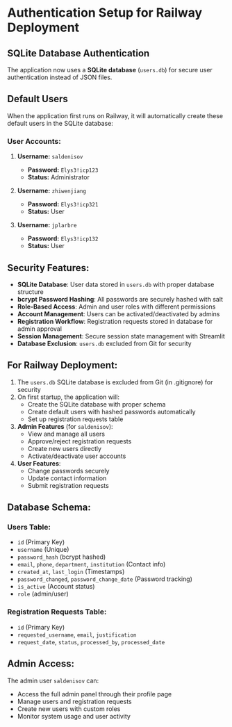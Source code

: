 # Authentication Setup for Railway Deployment

## SQLite Database Authentication

The application now uses a **SQLite database** (`users.db`) for secure user authentication instead of JSON files.

## Default Users

When the application first runs on Railway, it will automatically create these default users in the SQLite database:

### User Accounts:
1. **Username:** `saldenisov`
   - **Password:** `Elys3!icp123`
   - **Status:** Administrator

2. **Username:** `zhiwenjiang`
   - **Password:** `Elys3!icp321`
   - **Status:** User

3. **Username:** `jplarbre`
   - **Password:** `Elys3!icp132`
   - **Status:** User

## Security Features:

- **SQLite Database**: User data stored in `users.db` with proper database structure
- **bcrypt Password Hashing**: All passwords are securely hashed with salt
- **Role-Based Access**: Admin and user roles with different permissions
- **Account Management**: Users can be activated/deactivated by admins
- **Registration Workflow**: Registration requests stored in database for admin approval
- **Session Management**: Secure session state management with Streamlit
- **Database Exclusion**: `users.db` excluded from Git for security

## For Railway Deployment:

1. The `users.db` SQLite database is excluded from Git (in .gitignore) for security
2. On first startup, the application will:
   - Create the SQLite database with proper schema
   - Create default users with hashed passwords automatically
   - Set up registration requests table
3. **Admin Features** (for `saldenisov`):
   - View and manage all users
   - Approve/reject registration requests
   - Create new users directly
   - Activate/deactivate user accounts
4. **User Features**:
   - Change passwords securely
   - Update contact information
   - Submit registration requests

## Database Schema:

### Users Table:
- `id` (Primary Key)
- `username` (Unique)
- `password_hash` (bcrypt hashed)
- `email`, `phone`, `department`, `institution` (Contact info)
- `created_at`, `last_login` (Timestamps)
- `password_changed`, `password_change_date` (Password tracking)
- `is_active` (Account status)
- `role` (admin/user)

### Registration Requests Table:
- `id` (Primary Key)
- `requested_username`, `email`, `justification`
- `request_date`, `status`, `processed_by`, `processed_date`

## Admin Access:

The admin user `saldenisov` can:
- Access the full admin panel through their profile page
- Manage users and registration requests
- Create new users with custom roles
- Monitor system usage and user activity
